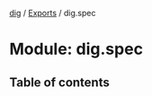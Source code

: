 [dig](../README.md) / [Exports](../modules.md) / dig.spec

# Module: dig.spec

## Table of contents
